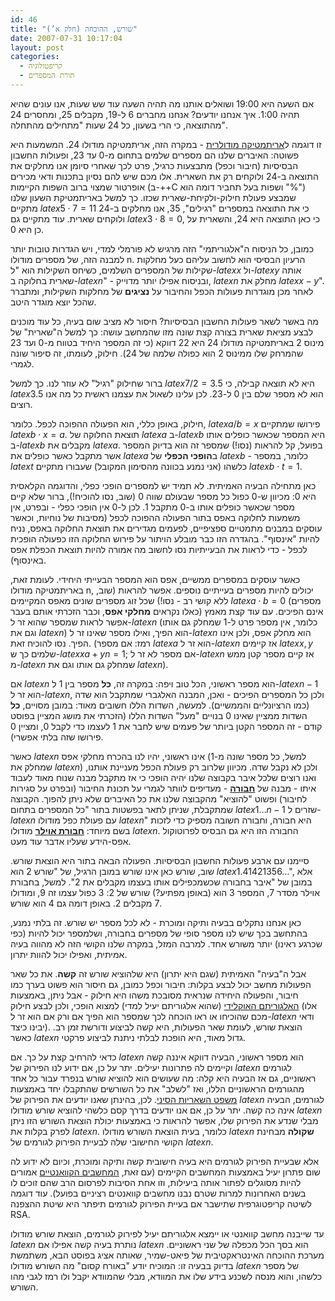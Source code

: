 ```yaml
---
id: 46
title: "שורש, ההוכחה (חלק א’)"
date: 2007-07-31 10:17:04
layout: post
categories: 
  - קריפטולוגיה
  - תורת המספרים
---
```

אם השעה היא 19:00 ושואלים אותנו מה תהיה השעה עוד שש שעות, אנו עונים שהיא תהיה 1:00. איך אנחנו יודעים? אנחנו מחברים 6 ל-19, מקבלים 25, ומחסרים 24 מהתוצאה, כי הרי בשעון, כל 24 שעות "מתחילים מהתחלה".

זו דוגמה ל<a href="http://he.wikipedia.org/wiki/%D7%97%D7%A9%D7%91%D7%95%D7%9F_%D7%9E%D7%95%D7%93%D7%95%D7%9C%D7%A8%D7%99">אריתמטיקה מודולרית</a> - במקרה הזה, אריתמטיקה מודולו 24. המשמעות היא פשוטה: האיברים שלנו הם מספרים שלמים בתחום מ-0 עד 23, ופעולות החשבון הבסיסיות (חיבור וכפל) מתבצעות כרגיל, פרט לכך שאחרי סיומן אנו מחלקים את התוצאה ב-24 ולוקחים רק את השארית. אלו מכם שיש להם נסיון בתכנות ודאי מכירים אופרטור שמצוי ברוב השפות הקיימות (ב-++C ושפות בעל תחביר דומה הוא "%") שמבצע פעולת חילוק-ולקיחת-שארית שכזו. כך למשל באריתמטיקת השעון שלנו מתקיים $latex 5\cdot 7=11$ כי את התוצאה במספרים "רגילים", 35, אנו מחלקים ב-24 ולוקחים שארית. עוד מתקיים גם $latex 3\cdot 8=0$, כי כאן התוצאה היא 24, והשארית על כן היא 0.

כמובן, כל הניסוח ה"אלגוריתמי" הזה מרגיש לא פורמלי למדי, ויש הגדרות טובות יותר למבנה הזה, של מספרים מודולו n. הרעיון הבסיסי הוא לחשוב עליהם כעל מחלקות שקילות של המספרים השלמים, כשיחס השקילות הוא "ל-$latex x$ ול-$latex y$ אותה שארית בחלוקה ב-$latex n$" - ובניסוח אפילו יותר מדוייק, $latex n$ מחלק את $latex x-y$". לאחר מכן מוגדרות פעולות הכפל והחיבור על <strong>נציגים</strong> של מחלקות השקילות, ומתברר שהכל יוצא מוגדר היטב.

מה באשר לשאר פעולות החשבון הבסיסיות? חיסור לא מציב שום בעיה, כל עוד מוכנים לבצע מציאת שארית בצורה קצת שונה מזו שהמחשב עושה: כך למשל ה"שארית" של מינוס 2 באריתמטיקה מודולו 24 היא 22 דווקא (כי זה המספר היחיד בטווח מ-0 ועד 23 שהמרחק שלו ממינוס 2 הוא כפולה שלמה של 24). חילוק, לעומתו, זה סיפור שונה לגמרי.

ברור שחילוק "רגיל" לא עוזר לנו. כך למשל $latex 7/2=3.5$ היא לא תוצאה קבילה, כי $latex 3.5$ הוא לא מספר שלם בין 0 ל-23. לכן עלינו לשאול את עצמנו ראשית כל מה אנו רוצים.

חילוק, באופן כללי, הוא הפעולה ההפוכה לכפל. כלומר, $latex a/b=x$ פירושו שמתקיים $latex b\cdot x=a$. תוצאת החלוקה של $latex a$ ב-$latex b$ היא המספר שכאשר כופלים אותו ב-$latex b$ מקבלים את $latex a$. בפועל, קל להראות (נסו!) שמספר זה הוא בדיוק המספר אשר מתקבל כאשר כופלים את $latex a$ ב<strong>הופכי הכפלי</strong> של $latex b$ - כלומר, במספר $latex t$ כלשהו (אני נמנע בכוונה מהסימון המקובל) שעבורו מתקיים $latex b\cdot t=1$.

כאן מתחילה הבעיה האמיתית. לא תמיד יש למספרים הופכי כפלי, והדוגמה הקלאסית היא 0: מכיוון ש-0 כפול כל מספר שבעולם שווה 0 (שוב, נסו להוכיח!), ברור שלא קיים מספר שכאשר כופלים אותו ב-0 מתקבל 1. לכן ל-0 אין הופכי כפלי - ובפרט, אין משמעות לחלוקה באפס בתור הפעולה ההפוכה לכפל (מסיבות של נוחיות, וכאשר עוסקים במבנים מתמטיים ספציפיים, לפעמים מגדירים את תוצאת החלוקה באפס, נניח להיות "אינסוף". בהגדרה הזו כבר מובלע הויתור על פירוש החלוקה הזו כפעולה הופכית לכפל - כדי לראות את הבעייתיות נסו לחשוב מה אמורה להיות תוצאת הכפלת אפס באינסוף).

כאשר עוסקים במספרים ממשיים, אפס הוא המספר הבעייתי היחידי. לעומת זאת, באריתמטיקה מודולו n, יכולים להיות מספרים בעייתיים נוספים. אפשר להראות (שוב, ללא קושי רב - נסו!) שכל זוג מספרים שונים מאפס המקיימים $latex a\cdot b=0$ (מספרים כאלו נקראים <strong>מחלקי אפס</strong>, וכבר הזכרתי אותם בעבר) אינם הפיכים. עם עוד קצת מאמץ אפשר לראות שמספר שהוא זר ל-$latex n$ (כלומר, אין מספר פרט ל-1 שמחלק גם אותו וגם את $latex n$) הוא הפיך, ואילו מספר שאינו זר ל-$latex n$ הוא מחלק אפס, ולכן אינו הפיך. נסו להוכיח זאת. (רמז: אם מספר $latex a$ הוא זר ל-$latex n$ אז קיימים $latex x,y$ שלמים כך ש-$latex xa+yn=1$; אם מספר לא זר ל-$latex n$ אז קיים מספר קטן ממש מ-$latex n$ שמחלק גם אותו וגם את $latex n$).

אם $latex n$ הוא מספר ראשוני, הכל טוב ויפה: במקרה זה, <strong>כל</strong> מספר בין 1 ל-$latex n-1$ הוא זר ל-$latex n$, ולכן כל המספרים הפיכים - ואכן, המבנה האלגברי שמתקבל הוא שדה (כמו הרציונליים והממשיים). למעשה, השדות הללו חשובים מאוד: במובן מסויים, <strong>כל</strong> השדות ממציין שאינו 0 בנויים "מעל" השדות הללו (הזכרתי את מושג המציין בפוסט קודם -  זה המספר הקטן ביותר של פעמים שיש לחבר את 1 לעצמו כדי לקבל 0, ומציין 0 פירושו שזה בלתי אפשרי).

כאשר $latex n$ אינו ראשוני, יהיו לנו בהכרח מחלקי אפס (למשל, כל מספר שונה מ-1 שמחלק את $latex n$) ולכן לא נקבל שדה. מכיוון שלרוב רק פעולת הכפל מעניינת אותנו, ואנו רוצים שלכל איבר בקבוצה שלנו יהיה הופכי כי אז מתקבל מבנה שנוח מאוד לעבוד איתו - מבנה של <a href="http://he.wikipedia.org/wiki/%D7%97%D7%91%D7%95%D7%A8%D7%94_%28%D7%9E%D7%91%D7%A0%D7%94_%D7%90%D7%9C%D7%92%D7%91%D7%A8%D7%99%29"><strong>חבורה</strong></a> - מעדיפים לוותר לגמרי על תכונת החיבור (ובפרט על סגירות לחיבור) ופשוט "להוציא" מהקבוצה שלנו את כל האיברים שלא ניתן להפוך. הקבוצה שמתקבלת, שניתן לתאר בפשטות בתור "כל המספרים בתחום $latex 1\dots n-1$ שזרים ל-$latex n$ עם פעולת כפל מודולו $latex n$" היא חבורה, וחבורה חשובה מספיק כדי לזכות בשם מיוחד: <a href="http://he.wikipedia.org/wiki/%D7%97%D7%91%D7%95%D7%A8%D7%AA_%D7%90%D7%95%D7%99%D7%9C%D7%A8"><strong>חבורת אוילר</strong></a> מודולו $latex n$. החבורה הזו היא גם הבסיס לפרוטוקול אפס-הידע שעליו אדבר עוד מעט.

סיימנו עם ארבע פעולות החשבון הבסיסיות. הפעולה הבאה בתור היא הוצאת שורש. שוב, שורש כאן אינו שורש במובן הרגיל, של "שורש 2 הוא $latex 1.41421356\dots$", אלא במובן של "איבר בחבורה שכשמכפילים אותו בעצמו מקבלים את 2". למשל, בחבורת אוילר מסדר 7, המספר 3 הוא (באופן מפתיע?) שורש של 2: 3 כפול עצמו זה 9, ומודולו 7 מקבלים 2. באופן דומה גם 4 הוא שורש.

כאן אנחנו נתקלים בבעיה ותיקה ומוכרת - לא לכל מספר יש שורש. זה בלתי נמנע, בהתחשב בכך שיש לנו מספר סופי של מספרים בחבורה, ושלמספר יכול להיות (כפי שכרגע ראינו) יותר משורש אחד. למרבה המזל, במקרה שלנו הקושי הזה לא מהווה בעיה אמיתית, ואפילו יכול להוות יתרון.

אבל ה"בעיה" האמיתית (שגם היא יתרון) היא שלהוציא שורש זה <strong>קשה</strong>. את כל שאר הפעולות מחשב יכול לבצע בקלות: חיבור וכפל כמובן, גם חיסור הוא פשוט בערך כמו חיבור, והפעולה היחידה שנראית מסובכת משהו היא חילוק - אבל ניתן, באמצעות <a href="http://en.wikipedia.org/wiki/Euclidean_algorithm">האלגוריתם האוקלידי</a> (שהוא אלגוריתם יעיל למדי) למצוא הופכי, ולכן לבצע חילוק (אלו מכם שהוכיחו או ראו הוכחה לכך שמספר הוא הפיך אם ורק אם הוא זר ל-$latex n$ ודאי יבינו כיצד). הוצאת שורש, לעומת שאר הפעולות, היא קשה לביצוע ודורשת זמן רב. כאשר $latex n$ גדול מאוד, היא הופכת לבלתי ניתנת לביצוע פרקטי.

כדאי להרחיב קצת על כך. אם $latex n$ הוא מספר ראשוני, הבעיה דווקא איננה קשה וקיימים לה פתרונות יעילים. יתר על כן, אם ידוע לנו הפירוק של $latex n$ לגורמים ראשוניים, גם אז הבעיה היא קלה: מה שעושים הוא להוציא שורש בנפרד עבור כל אחד מהגורמים הראשוניים הללו, ואז "לשלב" את כל השורשים שהתקבלו יחד באמצעות <a href="http://he.wikipedia.org/wiki/%D7%9E%D7%A9%D7%A4%D7%98_%D7%94%D7%A9%D7%90%D7%A8%D7%99%D7%95%D7%AA_%D7%94%D7%A1%D7%99%D7%A0%D7%99">משפט השאריות הסיני</a>. לכן, בהינתן שאנו יודעים את הפירוק של $latex n$ לגורמים, הבעיה אינה כה קשה. יתר על כן, אם אנו יודעים בדרך קסם כלשהי להוציא שורש מודולו $latex n$ מבלי שנדע את הפירוק שלו, אפשר להראות כי באמצעות יכולת הוצאת השורש הזו ניתן לפרק בקלות את $latex n$. כלומר, בעית הוצאת השורש מודולו $latex n$ <strong>שקולה</strong> מבחינת הקושי החישובי שלה לבעיית הפירוק לגורמים של $latex n$.

אלא שבעיית הפירוק לגורמים היא בעיה חישובית קשה ותיקה ומוכרת, וכיום לא ידוע לה שום פתרון יעיל באמצעות המחשבים הקיימים (עם זאת, <a href="http://he.wikipedia.org/wiki/%D7%9E%D7%97%D7%A9%D7%91_%D7%A7%D7%95%D7%95%D7%A0%D7%98%D7%99">המחשבים הקוואנטיים</a> אמורים להיות מסוגלים לפתור אותה ביעילות, וזו אחת הסיבות לפרסום הרב שהם זוכים לו בשנים האחרונות למרות שטרם נבנו מחשבים קוואנטים רציניים בפועל). עוד דוגמה לשיטה קריפטוגרפית שתישבר אם בעיית הפירוק לגורמים תיפתר היא שיטת ההצפנה RSA.

עד שייבנה מחשב קוואנטי או יימצא אלגוריתם יעיל לפירוק לגורמים, הוצאת שורש מודולו $latex n$ נותרת בעיה קשה אפילו אם $latex n$ הוא בסך הכל מכפלה של שני ראשוניים. מערכת ההוכחה האינטראקטיבית של פיאט-שמיר, שאותה אציג בפוסט הבא, משתמשת בדיוק בבעיה זו: המוכיח יודע "באורח קסום" מה השורש מודולו $latex n$ של מספר כלשהו, והוא מנסה לשכנע בידע שלו את המוודא, מבלי שהמוודא יקבל ולו רמז לגבי מהו השורש.
